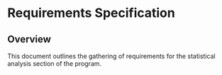 # Requirements Specification

## Overview

This document outlines the gathering of requirements for the statistical analysis section of the program.
